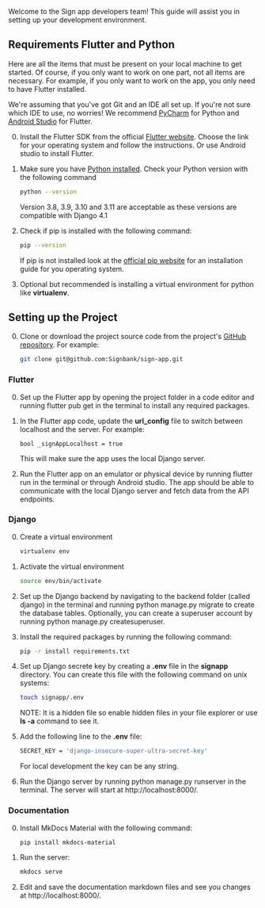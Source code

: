 Welcome to the Sign app developers team!
This guide will assist you in setting up your development environment.

## Requirements Flutter and Python
Here are all the items that must be present on your local machine to get started.
Of course, if you only want to work on one part, not all items are necessary.
For example, if you only want to work on the app, you only need to have Flutter installed.

We're assuming that you've got Git and an IDE all set up.
If you're not sure which IDE to use, no worries! We recommend [PyCharm](https://www.jetbrains.com/pycharm/) for Python and [Android Studio](https://developer.android.com/studio) for Flutter.

0. Install the Flutter SDK from the official [Flutter website](https://flutter.dev/docs/get-started/install).
   Choose the link for your operating system and follow the instructions.
   Or use Android studio to install Flutter.

0. Make sure you have [Python installed](https://www.python.org/downloads/). 
   Check your Python version with the following command
   ``` {.bash .copy}
   python --version 
   ```
   Version 3.8, 3.9, 3.10 and 3.11 are acceptable as these versions are compatible with Django 4.1

0. Check if pip is installed with the following command:
   ``` {.bash .copy}
   pip --version
   ```
   If pip is not installed look at the [official pip website](https://pip.pypa.io/en/stable/installation/) for an installation guide for you operating system.

0. Optional but recommended is installing a virtual environment for python like **virtualenv**.

## Setting up the Project

0. Clone or download the project source code from the project's [GitHub repository](https://github.com/Signbank/sign-app).
   For example:
   ```{.bash .copy}
   git clone git@github.com:Signbank/sign-app.git
   ```

### Flutter
0. Set up the Flutter app by opening the project folder in a code editor and running flutter pub get in the terminal to install any required packages.

0. In the Flutter app code, update the **url_config** file to switch between localhost and the server. For example:
   ```{.dart}
   bool _signAppLocalhost = true
   ```
   This will make sure the app uses the local Django server.

0. Run the Flutter app on an emulator or physical device by running flutter run in the terminal or through Android studio. The app should be able to communicate with the local Django server and fetch data from the API endpoints.

### Django

0. Create a virtual environment
   ```{.bash .copy}
   virtualenv env 
   ```

0. Activate the virtual environment
   ```{.bash .copy}
   source env/bin/activate
   ```

0. Set up the Django backend by navigating to the backend folder (called django) in the terminal and running python manage.py migrate to create the database tables. Optionally, you can create a superuser account by running python manage.py createsuperuser.

0. Install the required packages by running the following command:
   ```{.bash .copy}
   pip -r install requirements.txt
   ```

0. Set up Django secrete key by creating a **.env** file in the **signapp** directory.
   You can create this file with the following command on unix systems:
   ```{.bash .copy}
   touch signapp/.env
   ```
   NOTE: It is a hidden file so enable hidden files in your file explorer or use **ls -a** command to see it. 

0. Add the following line to the **.env** file:
   ```{.bash .copy}
   SECRET_KEY = 'django-insecure-super-ultra-secret-key'
   ```
   For local development the key can be any string.

0. Run the Django server by running python manage.py runserver in the terminal. The server will start at http://localhost:8000/.

### Documentation

0. Install MkDocs Material with the following command:
   ```{.bash .copy}
   pip install mkdocs-material
   ```

0. Run the server:
   ```{.bash .copy}
   mkdocs serve
   ```
   
0. Edit and save the documentation markdown files and see you changes at http://localhost:8000/.


